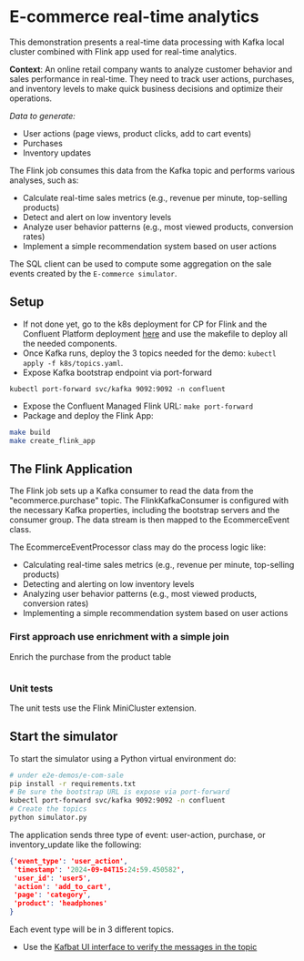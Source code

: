 # E-commerce real-time analytics

This demonstration presents a real-time data processing with Kafka local cluster combined with Flink app used for real-time analytics.

**Context**: An online retail company wants to analyze customer behavior and sales performance in real-time. They need to track user actions, purchases, and inventory levels to make quick business decisions and optimize their operations.

*Data to generate:*

* User actions (page views, product clicks, add to cart events)
* Purchases
* Inventory updates

The Flink job consumes this data from the Kafka topic and performs various analyses, such as:

* Calculate real-time sales metrics (e.g., revenue per minute, top-selling products)
* Detect and alert on low inventory levels
* Analyze user behavior patterns (e.g., most viewed products, conversion rates)
* Implement a simple recommendation system based on user actions


The SQL client can be used to compute some aggregation on the sale events created by the `E-commerce simulator`. 

## Setup

* If not done  yet, go to the k8s deployment for CP for Flink and the Confluent Platform deployment [here](../../deployment/k8s/README.md) and use the makefile to deploy all the needed components.
* Once Kafka runs, deploy the 3 topics needed for the demo: `kubectl apply -f k8s/topics.yaml`.
* Expose Kafka bootstrap endpoint via port-forward

```
kubectl port-forward svc/kafka 9092:9092 -n confluent
```

* Expose the Confluent Managed Flink URL: `make port-forward` 
* Package and deploy the Flink App: 

```sh
make build
make create_flink_app
```

## The Flink Application

The Flink job sets up a Kafka consumer to read the data from the "ecommerce.purchase" topic. The FlinkKafkaConsumer is configured with the necessary Kafka properties, including the bootstrap servers and the consumer group. The data stream is then mapped to the EcommerceEvent class.

The EcommerceEventProcessor class may do the process logic like:

* Calculating real-time sales metrics (e.g., revenue per minute, top-selling products)
* Detecting and alerting on low inventory levels
* Analyzing user behavior patterns (e.g., most viewed products, conversion rates)
* Implementing a simple recommendation system based on user actions

### First approach use enrichment with a simple join

Enrich the purchase from the product table

```
```

### Unit tests

The unit tests use the Flink MiniCluster extension. 

## Start the simulator

To start the simulator using a Python virtual environment do:

```sh 
# under e2e-demos/e-com-sale
pip install -r requirements.txt
# Be sure the bootstrap URL is expose via port-forward
kubectl port-forward svc/kafka 9092:9092 -n confluent
# Create the topics
python simulator.py
```

The application sends three type of event: user-action, purchase, or inventory_update like the following:

```json
{'event_type': 'user_action', 
 'timestamp': '2024-09-04T15:24:59.450582', 
 'user_id': 'user5', 
 'action': 'add_to_cart', 
 'page': 'category', 
 'product': 'headphones'
}
```

Each event type will be in 3 different topics.

* Use the [Kafbat UI interface to verify the messages in the topic](http://localhost:9000/ui/clusters/kafka/all-topics/ecommerce.inventory)
